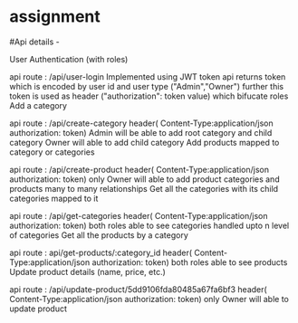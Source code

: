 # assignment

#Api details -

User Authentication (with roles)

api route : /api/user-login
Implemented using JWT token
api returns token which is encoded by user id and user type ("Admin","Owner")
further this token is used as header ("authorization": token value) which bifucate roles
Add a category

api route : /api/create-category
header( Content-Type:application/json authorization: token)
Admin will be able to add root category and child category
Owner will able to add child category
Add products mapped to category or categories

api route : /api/create-product
header( Content-Type:application/json authorization: token)
only Owner will able to add product
categories and products many to many relationships
Get all the categories with its child categories mapped to it

api route : /api/get-categories
header( Content-Type:application/json authorization: token)
both roles able to see categories
handled upto n level of categories
Get all the products by a category

api route : api/get-products/:category_id
header( Content-Type:application/json authorization: token)
both roles able to see products
Update product details (name, price, etc.)

api route : /api/update-product/5dd9106fda80485a67fa6bf3
header( Content-Type:application/json authorization: token)
only Owner will able to update product

